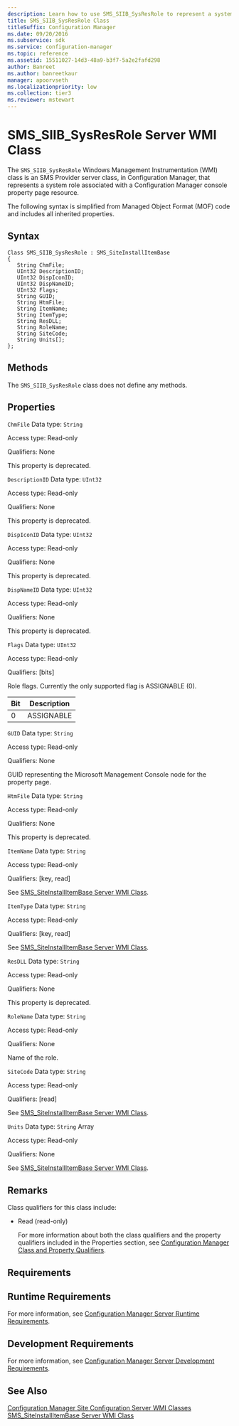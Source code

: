 ```yaml
---
description: Learn how to use SMS_SIIB_SysResRole to represent a system role associated with a console property page resource.
title: SMS_SIIB_SysResRole Class
titleSuffix: Configuration Manager
ms.date: 09/20/2016
ms.subservice: sdk
ms.service: configuration-manager
ms.topic: reference
ms.assetid: 15511027-14d3-48a9-b3f7-5a2e2fafd298
author: Banreet
ms.author: banreetkaur
manager: apoorvseth
ms.localizationpriority: low
ms.collection: tier3
ms.reviewer: mstewart
---
```

# SMS_SIIB_SysResRole Server WMI Class
The `SMS_SIIB_SysResRole` Windows Management Instrumentation (WMI) class is an SMS Provider server class, in Configuration Manager, that represents a system role associated with a Configuration Manager console property page resource.

 The following syntax is simplified from Managed Object Format (MOF) code and includes all inherited properties.

## Syntax

```
Class SMS_SIIB_SysResRole : SMS_SiteInstallItemBase
{
   String ChmFile;
   UInt32 DescriptionID;
   UInt32 DispIconID;
   UInt32 DispNameID;
   UInt32 Flags;
   String GUID;
   String HtmFile;
   String ItemName;
   String ItemType;
   String ResDLL;
   String RoleName;
   String SiteCode;
   String Units[];
};
```

## Methods
 The `SMS_SIIB_SysResRole` class does not define any methods.

## Properties
 `ChmFile`
 Data type: `String`

 Access type: Read-only

 Qualifiers: None

 This property is deprecated.

 `DescriptionID`
 Data type: `UInt32`

 Access type: Read-only

 Qualifiers: None

 This property is deprecated.

 `DispIconID`
 Data type: `UInt32`

 Access type: Read-only

 Qualifiers: None

 This property is deprecated.

 `DispNameID`
 Data type: `UInt32`

 Access type: Read-only

 Qualifiers: None

 This property is deprecated.

 `Flags`
 Data type: `UInt32`

 Access type: Read-only

 Qualifiers: [bits]

 Role flags. Currently the only supported flag is ASSIGNABLE (0).

|Bit|Description|
|---------|-----------------|
|0|ASSIGNABLE|

 `GUID`
 Data type: `String`

 Access type: Read-only

 Qualifiers: None

 GUID representing the Microsoft Management Console node for the property page.

 `HtmFile`
 Data type: `String`

 Access type: Read-only

 Qualifiers: None

 This property is deprecated.

 `ItemName`
 Data type: `String`

 Access type: Read-only

 Qualifiers: [key, read]

 See [SMS_SiteInstallItemBase Server WMI Class](../../../../../develop/reference/core/servers/configure/sms_siteinstallitembase-server-wmi-class.md).

 `ItemType`
 Data type: `String`

 Access type: Read-only

 Qualifiers: [key, read]

 See [SMS_SiteInstallItemBase Server WMI Class](../../../../../develop/reference/core/servers/configure/sms_siteinstallitembase-server-wmi-class.md).

 `ResDLL`
 Data type: `String`

 Access type: Read-only

 Qualifiers: None

 This property is deprecated.

 `RoleName`
 Data type: `String`

 Access type: Read-only

 Qualifiers: None

 Name of the role.

 `SiteCode`
 Data type: `String`

 Access type: Read-only

 Qualifiers: [read]

 See [SMS_SiteInstallItemBase Server WMI Class](../../../../../develop/reference/core/servers/configure/sms_siteinstallitembase-server-wmi-class.md).

 `Units`
 Data type: `String` Array

 Access type: Read-only

 Qualifiers: None

 See [SMS_SiteInstallItemBase Server WMI Class](../../../../../develop/reference/core/servers/configure/sms_siteinstallitembase-server-wmi-class.md).

## Remarks
 Class qualifiers for this class include:

- Read (read-only)

  For more information about both the class qualifiers and the property qualifiers included in the Properties section, see [Configuration Manager Class and Property Qualifiers](../../../../../develop/reference/misc/class-and-property-qualifiers.md).

## Requirements

## Runtime Requirements
 For more information, see [Configuration Manager Server Runtime Requirements](../../../../../develop/core/reqs/server-runtime-requirements.md).

## Development Requirements
 For more information, see [Configuration Manager Server Development Requirements](../../../../../develop/core/reqs/server-development-requirements.md).

## See Also
 [Configuration Manager Site Configuration Server WMI Classes](../../../../../develop/reference/core/servers/configure/site-configuration-server-wmi-classes.md)
 [SMS_SiteInstallItemBase Server WMI Class](../../../../../develop/reference/core/servers/configure/sms_siteinstallitembase-server-wmi-class.md)

